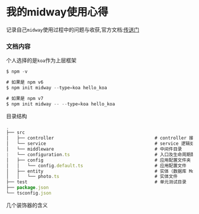 # 我的midway使用心得

记录自己`midway`使用过程中的问题与收获,官方文档:[传送门](https://www.yuque.com/midwayjs/midway_v2/koa)

### 文档内容

个人选择的是`koa`作为上层框架

```js
$ npm -v

# 如果是 npm v6
$ npm init midway --type=koa hello_koa

# 如果是 npm v7
$ npm init midway -- --type=koa hello_koa
```

 目录结构

```js
.
├── src
│   ├── controller								 		# controller 接口的地方
│   └── service									 		# service 逻辑处理的地方
│   └── middleware	                                    # 中间件目录
|   └── configuration.ts								# 入口及生命周期配置、组件管理
│   ├── config                                          # 应用配置文件夹
│   │   └── config.default.ts                           # 应用配置文件
│   ├── entity                                          # 实体（数据库 Model) 目录
│   │   └── photo.ts                                    # 实体文件
├── test                                                # 单元测试目录
├── package.json  
└── tsconfig.json
```

几个装饰器的含义

